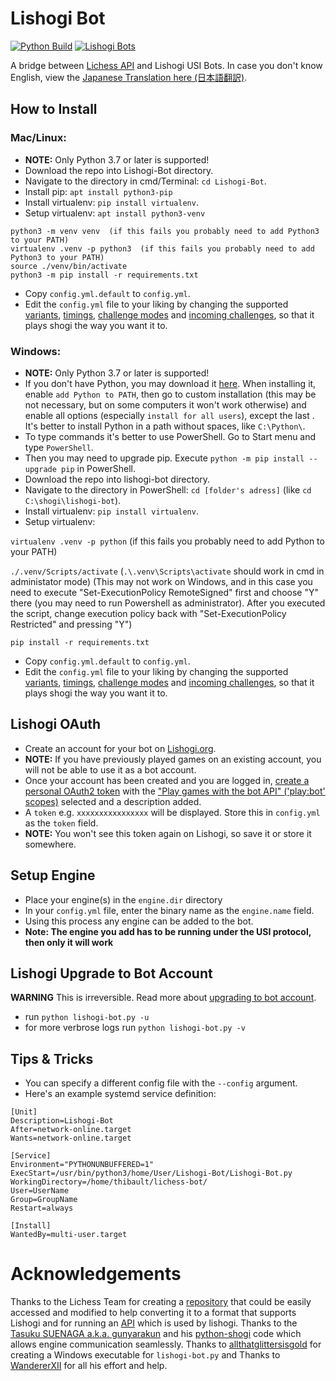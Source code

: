 # Lishogi Bot

[![Python Build](https://github.com/TheYoBots/Lishogi-Bot/actions/workflows/python-build.yml/badge.svg)](https://github.com/TheYoBots/Lishogi-Bot/actions/workflows/python-build.yml)
[![Lishogi Bots](https://img.shields.io/badge/Lishogi_Bots-%40Bot-blue.svg)](https://lishogi.org/player/bots)

A bridge between [Lichess API](https://lichess.org/api#tag/Bot) and Lishogi USI Bots. In case you don't know English, view the [Japanese Translation here (日本語翻訳)](https://github.com/TheYoBots/Lishogi-Bot/wiki/Japanese-Translation).

## How to Install

### Mac/Linux:

- **NOTE:** Only Python 3.7 or later is supported!
- Download the repo into Lishogi-Bot directory.
- Navigate to the directory in cmd/Terminal: `cd Lishogi-Bot`.
- Install pip: `apt install python3-pip`
- Install virtualenv: `pip install virtualenv`.
- Setup virtualenv: `apt install python3-venv`
```
python3 -m venv venv  (if this fails you probably need to add Python3 to your PATH)
virtualenv .venv -p python3  (if this fails you probably need to add Python3 to your PATH)
source ./venv/bin/activate
python3 -m pip install -r requirements.txt
```
- Copy `config.yml.default` to `config.yml`.
- Edit the `config.yml` file to your liking by changing the supported [variants](https://github.com/TheYoBots/Lishogi-Bot/blob/c746023ce8bc95ab7c0f3810921675a8b96610e8/config.yml#L36-L38), [timings](https://github.com/TheYoBots/Lishogi-Bot/blob/c746023ce8bc95ab7c0f3810921675a8b96610e8/config.yml#L39-L45), [challenge modes](https://github.com/TheYoBots/Lishogi-Bot/blob/c746023ce8bc95ab7c0f3810921675a8b96610e8/config.yml#L46-L48) and [incoming challenges](https://github.com/TheYoBots/Lishogi-Bot/blob/c746023ce8bc95ab7c0f3810921675a8b96610e8/config.yml#L25-L35), so that it plays shogi the way you want it to.

### Windows:

- **NOTE:** Only Python 3.7 or later is supported!
- If you don't have Python, you may download it [here](https://www.python.org/downloads/). When installing it, enable `add Python to PATH`, then go to custom installation (this may be not necessary, but on some computers it won't work otherwise) and enable all options (especially `install for all users`), except the last . It's better to install Python in a path without spaces, like `C:\Python\`.
- To type commands it's better to use PowerShell. Go to Start menu and type `PowerShell`.
- Then you may need to upgrade pip. Execute `python -m pip install --upgrade pip` in PowerShell.
- Download the repo into lishogi-bot directory.
- Navigate to the directory in PowerShell: `cd [folder's adress]` (like `cd C:\shogi\lishogi-bot`).
- Install virtualenv: `pip install virtualenv`.
- Setup virtualenv:

`virtualenv .venv -p python` (if this fails you probably need to add Python to your PATH)

`./.venv/Scripts/activate` (`.\.venv\Scripts\activate` should work in cmd in administator mode) (This may not work on Windows, and in this case you need to execute "Set-ExecutionPolicy RemoteSigned" first and choose "Y" there (you may need to run Powershell as administrator). After you executed the script, change execution policy back with "Set-ExecutionPolicy Restricted" and pressing "Y")

`pip install -r requirements.txt`
- Copy `config.yml.default` to `config.yml`.
- Edit the `config.yml` file to your liking by changing the supported [variants](https://github.com/TheYoBots/Lishogi-Bot/blob/c746023ce8bc95ab7c0f3810921675a8b96610e8/config.yml#L36-L38), [timings](https://github.com/TheYoBots/Lishogi-Bot/blob/c746023ce8bc95ab7c0f3810921675a8b96610e8/config.yml#L39-L45), [challenge modes](https://github.com/TheYoBots/Lishogi-Bot/blob/c746023ce8bc95ab7c0f3810921675a8b96610e8/config.yml#L46-L48) and [incoming challenges](https://github.com/TheYoBots/Lishogi-Bot/blob/c746023ce8bc95ab7c0f3810921675a8b96610e8/config.yml#L25-35), so that it plays shogi the way you want it to.

## Lishogi OAuth

- Create an account for your bot on [Lishogi.org](https://lishogi.org/signup).
- **NOTE:** If you have previously played games on an existing account, you will not be able to use it as a bot account.
- Once your account has been created and you are logged in, [create a personal OAuth2 token](https://lishogi.org/account/oauth/token/create) with the ["Play games with the bot API" ('play:bot' scopes)](https://lishogi.org/account/oauth/token/create?scopes[]=bot:play&description=Lishogi+Bot+Token) selected and a description added.
- A `token` e.g. `xxxxxxxxxxxxxxxx` will be displayed. Store this in `config.yml` as the `token` field.
- **NOTE:** You won't see this token again on Lishogi, so save it or store it somewhere.

## Setup Engine

- Place your engine(s) in the `engine.dir` directory
- In your `config.yml` file, enter the binary name as the `engine.name` field.
- Using this process any engine can be added to the bot.
- **Note: The engine you add has to be running under the USI protocol, then only it will work**

## Lishogi Upgrade to Bot Account

**WARNING** This is irreversible. Read more about [upgrading to bot account](https://lichess.org/api#operation/botAccountUpgrade).
- run `python lishogi-bot.py -u`
- for more verbrose logs run `python lishogi-bot.py -v`

## Tips & Tricks

- You can specify a different config file with the `--config` argument.
- Here's an example systemd service definition:
```
[Unit]
Description=Lishogi-Bot
After=network-online.target
Wants=network-online.target

[Service]
Environment="PYTHONUNBUFFERED=1"
ExecStart=/usr/bin/python3/home/User/Lishogi-Bot/Lishogi-Bot.py
WorkingDirectory=/home/thibault/lichess-bot/
User=UserName
Group=GroupName
Restart=always

[Install]
WantedBy=multi-user.target
```

# Acknowledgements

Thanks to the Lichess Team for creating a [repository](https://github.com/ShailChoksi/lichess-bot) that could be easily accessed and modified to help converting it to a format that supports Lishogi and for running an [API](https://lichess.org/api) which is used by lishogi. Thanks to the [Tasuku SUENAGA a.k.a. gunyarakun](https://github.com/gunyarakun) and his [python-shogi](https://github.com/gunyarakun) code which allows engine communication seamlessly. Thanks to [allthatglittersisgold](https://github.com/allthatglittersisgold) for creating a Windows executable for `lishogi-bot.py` and Thanks to  [WandererXII](https://github.com/WandererXII) for all his effort and help.
